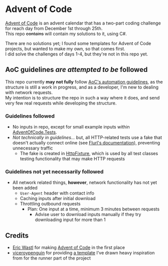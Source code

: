 # Advent of Code
[Advent of Code](https://adventofcode.com) is an advent calendar that has
a two-part coding challenge for reach day from December 1st through 25th.  
This repo ~~contains~~ will contain my solutions to it, using C#.

There are no solutions yet; I found some templates for Advent of Code projects,
but wanted to make my own, so that comes first.  
I did solve the challenges of days 1-4, but they're not in this repo yet.

## AoC guidelines *are attempted to be* followed
This repo currently **may not fully** follow [AoC's automation guidelines](https://www.reddit.com/r/adventofcode/wiki/faqs/automation/),
as the structure is still a work in progress,
and as a developer, I'm new to dealing with network requests.  
My intention is to structure the repo in such a way where it does,
and send very few real requests while developing the structure.

### Guidelines followed
- No inputs in repo, except for small example inputs within [AdventOfCode.Tests](AdventOfCode.Tests).
- *Not technically in guidelines...* but, all HTTP-related tests use a fake that
  doesn't actually connect online (see [Flurl's documentation](https://flurl.dev/docs/testable-http/)),
  preventing unnecessary traffic
  - The fake is created in [HttpFixture](AdventOfCode.Tests/HttpFixture.cs),
    which is used by all test classes testing functionality that may make HTTP requests

### Guidelines not yet necessarily followed
- All network related things, **however**, network functionality has not yet been added
  - `User-Agent` header with contact info
  - Caching inputs after initial download
  - Throttling outbound requests
    - Plan: One input at a time, minimum 3 minutes between requests
        - Advise user to download inputs manually if they try downloading input for more than 1

## Credits
- [Eric Wastl](https://was.tl/) for making [Advent of Code](https://adventofcode.com) in the first place
- [viceroypenguin](https://github.com/viceroypenguin) for providing [a template](https://github.com/viceroypenguin/adventofcode.template)
  I've drawn heavy inspiration from for the runner part of the project
